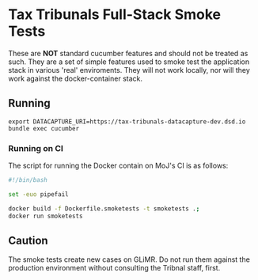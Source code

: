 # Tax Tribunals Full-Stack Smoke Tests

These are **NOT** standard cucumber features and should not be treated
as such.  They are a set of simple features used to smoke test the
application stack in various 'real' enviroments. They will not work
locally, nor will they work against the docker-container stack.

## Running

```
export DATACAPTURE_URI=https://tax-tribunals-datacapture-dev.dsd.io
bundle exec cucumber
```

### Running on CI

The script for running the Docker contain on MoJ's CI is as follows:

```bash
#!/bin/bash

set -euo pipefail

docker build -f Dockerfile.smoketests -t smoketests .;
docker run smoketests
```



## Caution

The smoke tests create new cases on GLiMR. Do not run them against the
production environment without consulting the Tribnal staff, first.
